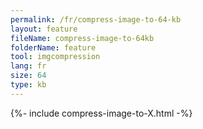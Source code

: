 ```yaml
---
permalink: /fr/compress-image-to-64-kb
layout: feature
fileName: compress-image-to-64kb
folderName: feature
tool: imgcompression
lang: fr
size: 64
type: kb
---
```


{%- include compress-image-to-X.html -%}
